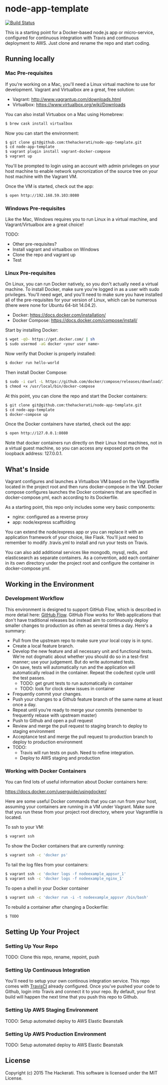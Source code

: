 # node-app-template

[![Build Status](https://travis-ci.org/thehackerati/node-app-template.svg?branch=master)](https://travis-ci.org/thehackerati/node-app-template)

This is a starting point for a Docker-based node.js app or micro-service, configured for continuous integration with Travis and continuous deployment to AWS. Just clone and rename the repo and start coding.

## Running locally

### Mac Pre-requisites

If you're working on a Mac, you'll need a Linux virtual machine to use for development. Vagrant and Virtualbox are a great, free solution:

- Vagrant: http://www.vagrantup.com/downloads.html
- Virtualbox: https://www.virtualbox.org/wiki/Downloads

You can also install Virtuabox on a Mac using Homebrew:

```bash
$ brew cask install virtualbox
```

Now you can start the environment:

```bash
$ git clone git@github.com:thehackerati/node-app-template.git
$ cd node-app-template
$ vagrant plugin install vagrant-docker-compose
$ vagrant up
```

You'll be prompted to login using an account with admin privileges on your host machine to enable network syncronization of the source tree on your host machine with the Vagrant VM.

Once the VM is started, check out the app:

```bash
$ open http://192.168.59.103:8080
```
### Windows Pre-requisites

Like the Mac, Windows requires you to run Linux in a virtual machine, and Vagrant/Virtualbox are a great choice!

TODO:
- Other pre-requisites?
- Install vagrant and virtualbox on Windows
- Clone the repo and vagrant up
- Test

### Linux Pre-requisites

On Linux, you can run Docker natively, so you don't actually need a virtual machine. To install Docker, make sure you're logged in as a user with sudo privileges. You'll need wget, and you'll need to make sure you have installed all of the pre-requisites for your version of Linux, which can be numerous (there were none for Ubuntu 64-bit 14.04.2).

- Docker: https://docs.docker.com/installation/
- Docker Compose: https://docs.docker.com/compose/install/

Start by installing Docker:

```bash
$ wget -qO- https://get.docker.com/ | sh
$ sudo usermod -aG docker <your user name>
```

Now verify that Docker is properly installed:

```bash
$ docker run hello-world
```

Then install Docker Compose:

```bash
$ sudo -i curl -L https://github.com/docker/compose/releases/download/1.3.1/docker-compose-`uname -s`-`uname -m` > /usr/local/bin/docker-compose
$ chmod +x /usr/local/bin/docker-compose
```

At this point, you can clone the repo and start the Docker containers:

```bash
$ git clone git@github.com:thehackerati/node-app-template.git
$ cd node-app-template
$ docker-compose up
```

Once the Docker containers have started, check out the app:

```bash
$ open http://127.0.0.1:8080
```

Note that docker containers run directly on their Linux host machines, not in a virtual guest machine, so you can access any exposed ports on the loopback address: 127.0.0.1.

## What's Inside

Vagrant configures and launches a Virtualbox VM based on the Vagrantfile located in the project root and then runs docker-compose in the VM. Docker compose configures launches the Docker containers that are specified in docker-compose.yml, each according to its Dockerfile.

As a starting point, this repo only includes some very basic components:

- nginx: configured as a reverse proxy
- app: node/express scaffolding

You can extend the node/express app or you can replace it with an application framework of your choice, like Flask. You'll just need to remember to modify .travis.yml to install and run your tests on Travis.

You can also add additional services like mongodb, mysql, redis, and elasticsearch as separate containers. As a convention, add each container in its own directory under the project root and configure the container in docker-compose.yml.

## Working in the Environment

### Development Workflow

This environment is designed to support GitHub Flow, which is described in more detail here: [GitHub Flow](http://scottchacon.com/2011/08/31/github-flow.html). GitHub Flow works for Web applications that don't have traditional releases but instead aim to continuously deploy smaller changes to production as often as several times a day. Here's a summary:

- Pull from the upstream repo to make sure your local copy is in sync.
- Create a local feature branch.
- Develop the new feature and all necessary unit and functional tests. We're not dogmatic about whether you should do so in a test-first manner; use your judgement. But do write automated tests.
- On save, tests will automatically run and the application will automatically reload in the container. Repeat the code/test cycle until the test passes.
    - TODO: get grunt tests to run automatically in container
    - TODO: look for clock skew issues in container
- Frequently commit your changes.
- Push your changes to a Github feature branch of the same name at least once a day.
- Repeat until you’re ready to merge your commits (remember to frequently rebase with upstream master)
- Push to Github and open a pull request
- Review and merge the pull request to staging branch to deploy to staging environment
- Acceptance test and merge the pull request to production branch to deploy to production environment
- TODO:
    - Travis will run tests on push. Need to refine integration.
    - Deploy to AWS staging and production

### Working with Docker Containers

You can find lots of useful information about Docker containers here:

https://docs.docker.com/userguide/usingdocker/

Here are some useful Docker commands that you can run from your host, assuming your containers are running in a VM under Vagrant. Make sure that you run these from your project root directory, where your Vagrantfile is located.

To ssh to your VM:

```bash
$ vagrant ssh
```

To show the Docker containers that are currently running:

```bash
$ vagrant ssh -c 'docker ps'
```

To tail the log files from your containers:

```bash
$ vagrant ssh -c 'docker logs -f nodeexample_appsvr_1'
$ vagrant ssh -c 'docker logs -f nodeexample_nginx_1'
```

To open a shell in your Docker container

```bash
$ vagrant ssh -c 'docker run -i -t nodeexample_appsvr /bin/bash'
```

To rebuild a container after changing a Dockerfile:

```bash
$ TODO
```

## Setting Up Your Project

### Setting Up Your Repo

TODO: Clone this repo, rename, repoint, push

### Setting Up Continuous Integration

You'll need to setup your own continous integration service. This repo comes with [TravisCI](http://www.travis-ci.com) already configured. Once you've pushed your code to Github, login into Travis and connect it to your repo. By default, your first build will happen the next time that you push this repo to Github.

### Setting Up AWS Staging Environment

TODO: Setup automated deploy to AWS Elastic Beanstalk

### Setting Up AWS Production Environment

TODO: Setup automated deploy to AWS Elastic Beanstalk

## License
Copyright (c) 2015 The Hackerati. This software is licensed under the MIT License.
